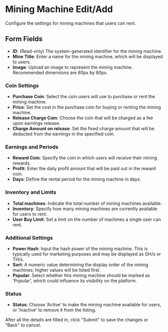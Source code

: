 # Mining Machine Edit/Add

Configure the settings for mining machines that users can rent.

## Form Fields

- **ID**: (Read-only) The system-generated identifier for the mining machine.
- **Mine Title**: Enter a name for the mining machine, which will be displayed to users.
- **Image**: Upload an image to represent the mining machine. Recommended dimensions are 80px by 80px.

### Coin Settings
- **Purchase Coin**: Select the coin users will use to purchase or rent the mining machine.
- **Price**: Set the cost in the purchase coin for buying or renting the mining machine.
- **Release Charge Coin**: Choose the coin that will be charged as a fee upon earnings release.
- **Charge Amount on release**: Set the fixed charge amount that will be deducted from the earnings in the specified coin.

### Earnings and Periods
- **Reward Coin**: Specify the coin in which users will receive their mining rewards.
- **Profit**: Enter the daily profit amount that will be paid out in the reward coin.
- **Days**: Define the rental period for the mining machine in days.

### Inventory and Limits
- **Total machines**: Indicate the total number of mining machines available.
- **Inventory**: Specify how many mining machines are currently available for users to rent.
- **User Buy Limit**: Set a limit on the number of machines a single user can rent.

### Additional Settings
- **Power Hash**: Input the hash power of the mining machine. This is typically used for marketing purposes and may be displayed as GH/s or TH/s.
- **Sort**: A numeric value determining the display order of the mining machines; higher values will be listed first.
- **Popular**: Select whether this mining machine should be marked as 'Popular', which could influence its visibility on the platform.

### Status
- **Status**: Choose 'Active' to make the mining machine available for users, or 'Inactive' to remove it from the listing.

After all the details are filled in, click "Submit" to save the changes or "Back" to cancel.

